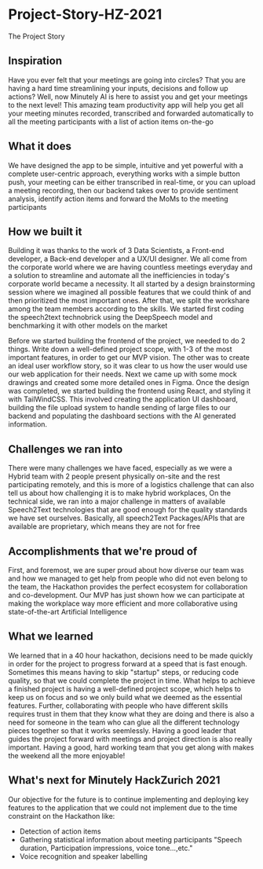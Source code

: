 # Project-Story-HZ-2021
The Project Story
## Inspiration
Have you ever felt that your meetings are going into circles? That you are having a hard time streamlining your inputs, decisions and follow up actions? Well, now Minutely AI is here to assist you and get your meetings to the next level! This amazing team productivity app will help you get all your meeting minutes recorded, transcribed and forwarded automatically to all the meeting participants with a list of action items on-the-go

## What it does
We have designed the app to be simple, intuitive and yet powerful with a complete user-centric approach, everything works with a simple button push, your meeting can be either transcribed in real-time, or you can upload a meeting recording, then our backend takes over to provide sentiment analysis, identify action items and forward the MoMs to the meeting participants
 
## How we built it
Building it was thanks to the work of 3 Data Scientists, a Front-end developer, a Back-end developer and a UX/UI designer. We all come from the corporate world where we are having countless meetings everyday and a solution to streamline and automate all the inefficiencies in today's corporate world became a necessity. It all started by a design brainstorming session where we imagined all possible features that we could think of and then prioritized the most important ones. After that, we split the workshare among the team members according to the skills. We started first coding the speech2text technobrick using the DeepSpeech model and benchmarking it with other models on the market

Before we started building the frontend of the project, we needed to do 2 things. Write down a well-defined project scope, with 1-3 of the most important features, in order to get our MVP vision. The other was to create an ideal user workflow story, so it was clear to us how the user would use our web application for their needs. Next we came up with some mock drawings and created some more detailed ones in Figma. Once the design was completed, we started building the frontend using React, and styling it with TailWindCSS. This involved creating the application UI dashboard, building the file upload system to handle sending of large files to our backend and populating the dashboard sections with the AI generated information.

## Challenges we ran into
There were many challenges we have faced, especially as we were a Hybrid team with 2 people present physically on-site and the rest participating remotely, and this is more of a logistics challenge that can also tell us about how challenging it is to make hybrid workplaces,
On the technical side, we ran into a major challenge in matters of available Speech2Text technologies that are good enough for the quality standards we have set ourselves. Basically, all speech2Text Packages/APIs that are available are proprietary, which means they are not for free

## Accomplishments that we're proud of
First, and foremost, we are super proud about how diverse our team was and how we managed to get help from people who did not even belong to the team, the Hackathon provides the perfect ecosystem for collaboration and co-development. Our MVP has just shown how we can participate at making the workplace way more efficient and more collaborative using state-of-the-art Artificial Intelligence

## What we learned
We learned that in a 40 hour hackathon, decisions need to be made quickly in order for the project to progress forward at a speed that is fast enough. Sometimes this means having to skip "startup" steps, or reducing code quality, so that we could complete the project in time. What helps to achieve a finished project is having a well-defined project scope, which helps to keep us on focus and so we only build what we deemed as the essential features. Further, collaborating with people who have different skills requires trust in them that they know what they are doing and there is also a need for someone in the team who can glue all the different technology pieces together so that it works seemlessly. Having a good leader that guides the project forward with meetings and project direction is also really important. Having a good, hard working team that you get along with makes the weekend all the more enjoyable!


## What's next for Minutely HackZurich 2021
Our objective for the future is to continue implementing and deploying key features to the application that we could not implement due to the time constraint on the Hackathon like:
- Detection of action items
- Gathering statistical information about meeting participants "Speech duration, Participation impressions, voice tone...,etc."
- Voice recognition and speaker labelling
